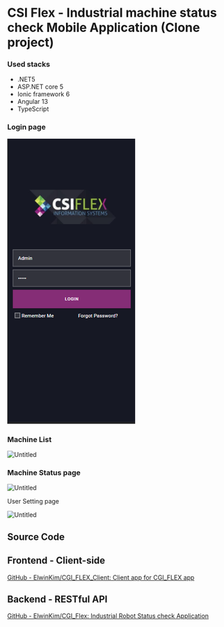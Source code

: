 # CSI Flex - Industrial machine status check Mobile Application (Clone project)

### Used stacks

- .NET5
- ASP.NET core 5
- Ionic framework 6
- Angular 13
- TypeScript

### Login page

![Login Page](/src/assets/Login.png)

### Machine List

![Untitled](https://s3-us-west-2.amazonaws.com/secure.notion-static.com/73f010bd-8150-44e2-97d8-70d4bf50093d/Untitled.png)

### Machine Status page

![Untitled](https://s3-us-west-2.amazonaws.com/secure.notion-static.com/900451ff-8806-46fd-a44d-ae498ef8ab49/Untitled.png)

User Setting page

![Untitled](https://s3-us-west-2.amazonaws.com/secure.notion-static.com/02483d09-a3fc-4113-8190-e87cd3199b06/Untitled.png)

## Source Code

## Frontend - Client-side

[GitHub - ElwinKim/CGI_FLEX_Client: Client app for CGI_FLEX app](https://github.com/ElwinKim/CGI_FLEX_Client)

## Backend - RESTful API

[GitHub - ElwinKim/CGI_Flex: Industrial Robot Status check Application](https://github.com/ElwinKim/CGI_Flex)
